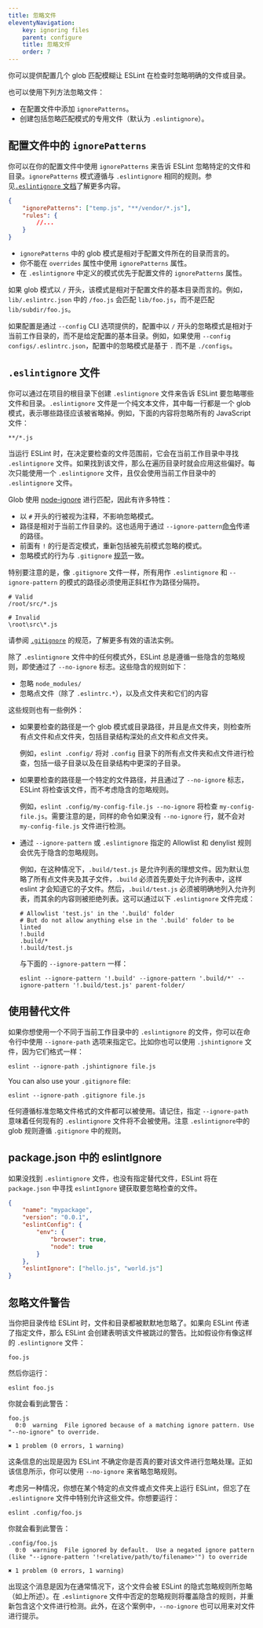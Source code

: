 ```yaml
---
title: 忽略文件
eleventyNavigation:
    key: ignoring files
    parent: configure
    title: 忽略文件
    order: 7
---
```


你可以提供配置几个 glob 匹配模糊让 ESLint 在检查时忽略明确的文件或目录。

也可以使用下列方法忽略文件：

* 在配置文件中添加 `ignorePatterns`。
* 创建包括忽略匹配模式的专用文件（默认为 `.eslintignore`）。

## 配置文件中的 `ignorePatterns`

你可以在你的配置文件中使用 `ignorePatterns` 来告诉 ESLint 忽略特定的文件和目录。`ignorePatterns` 模式遵循与 `.eslintignore` 相同的规则。参见[`.eslintignore` 文档](#eslintignore-文件)了解更多内容。

```json
{
    "ignorePatterns": ["temp.js", "**/vendor/*.js"],
    "rules": {
        //...
    }
}
```

* `ignorePatterns` 中的 glob 模式是相对于配置文件所在的目录而言的。
* 你不能在 `overrides` 属性中使用 `ignorePatterns` 属性。
* 在 `.eslintignore` 中定义的模式优先于配置文件的 `ignorePatterns` 属性。

如果 glob 模式以 `/` 开头，该模式是相对于配置文件的基本目录而言的。例如，`lib/.eslintrc.json` 中的 `/foo.js` 会匹配 `lib/foo.js`，而不是匹配`lib/subdir/foo.js`。

如果配置是通过 `--config` CLI 选项提供的，配置中以 `/` 开头的忽略模式是相对于当前工作目录的，而不是给定配置的基本目录。例如，如果使用 `--config configs/.eslintrc.json`，配置中的忽略模式是基于 `.` 而不是 `./configs`。

## `.eslintignore` 文件

你可以通过在项目的根目录下创建 `.eslintignore` 文件来告诉 ESLint 要忽略哪些文件和目录。`.eslintignore` 文件是一个纯文本文件，其中每一行都是一个 glob 模式，表示哪些路径应该被省略掉。例如，下面的内容将忽略所有的 JavaScript 文件：

```text
**/*.js
```

当运行 ESLint 时，在决定要检查的文件范围前，它会在当前工作目录中寻找 `.eslintignore` 文件。如果找到该文件，那么在遍历目录时就会应用这些偏好。每次只能使用一个 `.eslintignore` 文件，且仅会使用当前工作目录中的 `.eslintignore` 文件。

Glob 使用 [node-ignore](https://github.com/kaelzhang/node-ignore) 进行匹配，因此有许多特性：

* 以 `#` 开头的行被视为注释，不影响忽略模式。
* 路径是相对于当前工作目录的。这也适用于通过 `--ignore-pattern`[命令](../command-line-interface#--ignore-pattern)传递的路径。
* 前面有 `!` 的行是否定模式，重新包括被先前模式忽略的模式。
* 忽略模式的行为与 `.gitignore` [规范](https://git-scm.com/docs/gitignore)一致。

特别要注意的是，像 `.gitignore` 文件一样，所有用作 `.eslintignore` 和 `--ignore-pattern` 的模式的路径必须使用正斜杠作为路径分隔符。

```text
# Valid
/root/src/*.js

# Invalid
\root\src\*.js
```

请参阅 [`.gitignore`](https://git-scm.com/docs/gitignore) 的规范，了解更多有效的语法实例。

除了 `.eslintignore` 文件中的任何模式外，ESLint 总是遵循一些隐含的忽略规则，即使通过了 `--no-ignore` 标志。这些隐含的规则如下：

* 忽略 `node_modules/`
* 忽略点文件（除了 `.eslintrc.*`），以及点文件夹和它们的内容

这些规则也有一些例外：

* 如果要检查的路径是一个 glob 模式或目录路径，并且是点文件夹，则检查所有点文件和点文件夹，包括目录结构深处的点文件和点文件夹。

  例如，`eslint .config/` 将对 `.config` 目录下的所有点文件夹和点文件进行检查，包括一级子目录以及在目录结构中更深的子目录。

* 如果要检查的路径是一个特定的文件路径，并且通过了 `--no-ignore` 标志，ESLint 将检查该文件，而不考虑隐含的忽略规则。

  例如，`eslint .config/my-config-file.js --no-ignore` 将检查 `my-config-file.js`。需要注意的是，同样的命令如果没有 `--no-ignore` 行，就不会对 `my-config-file.js` 文件进行检测。

* 通过 `--ignore-pattern` 或 `.eslintignore` 指定的 Allowlist 和 denylist 规则会优先于隐含的忽略规则。

  例如，在这种情况下，`.build/test.js` 是允许列表的理想文件。因为默认忽略了所有点文件夹及其子文件，`.build` 必须首先要处于允许列表中，这样 eslint 才会知道它的子文件。然后，`.build/test.js` 必须被明确地列入允许列表，而其余的内容则被拒绝列表。这可以通过以下 `.eslintignore` 文件完成：

  ```text
  # Allowlist 'test.js' in the '.build' folder
  # But do not allow anything else in the '.build' folder to be linted
  !.build
  .build/*
  !.build/test.js
  ```

  与下面的 `--ignore-pattern` 一样：

  ```shell
  eslint --ignore-pattern '!.build' --ignore-pattern '.build/*' --ignore-pattern '!.build/test.js' parent-folder/
  ```

## 使用替代文件

如果你想使用一个不同于当前工作目录中的 `.eslintignore` 的文件，你可以在命令行中使用 `--ignore-path` 选项来指定它。比如你也可以使用 `.jshintignore` 文件，因为它们格式一样：

```shell
eslint --ignore-path .jshintignore file.js
```

You can also use your `.gitignore` file:

```shell
eslint --ignore-path .gitignore file.js
```

任何遵循标准忽略文件格式的文件都可以被使用。请记住，指定 `--ignore-path` 意味着任何现有的 `.eslintignore` 文件将不会被使用。注意 `.eslintignore`中的 glob 规则遵循 `.gitignore` 中的规则。

## package.json 中的 eslintIgnore

如果没找到 `.eslintignore` 文件，也没有指定替代文件，ESLint 将在 `package.json` 中寻找 `eslintIgnore` 键获取要忽略检查的文件。

```json
{
    "name": "mypackage",
    "version": "0.0.1",
    "eslintConfig": {
        "env": {
            "browser": true,
            "node": true
        }
    },
    "eslintIgnore": ["hello.js", "world.js"]
}
```

## 忽略文件警告

当你把目录传给 ESLint 时，文件和目录都被默默地忽略了。如果向 ESLint 传递了指定文件，那么 ESLint 会创建表明该文件被跳过的警告。比如假设你有像这样的 `.eslintignore` 文件：

```text
foo.js
```

然后你运行：

```shell
eslint foo.js
```

你就会看到此警告：

```text
foo.js
  0:0  warning  File ignored because of a matching ignore pattern. Use "--no-ignore" to override.

✖ 1 problem (0 errors, 1 warning)
```

这条信息的出现是因为 ESLint 不确定你是否真的要对该文件进行忽略处理。正如该信息所示，你可以使用 `--no-ignore` 来省略忽略规则。

考虑另一种情况，你想在某个特定的点文件或点文件夹上运行 ESLint，但忘了在 `.eslintignore` 文件中特别允许这些文件。你想要运行：

```shell
eslint .config/foo.js
```

你就会看到此警告：

```text
.config/foo.js
  0:0  warning  File ignored by default.  Use a negated ignore pattern (like "--ignore-pattern '!<relative/path/to/filename>'") to override

✖ 1 problem (0 errors, 1 warning)
```

出现这个消息是因为在通常情况下，这个文件会被 ESLint 的隐式忽略规则所忽略（如上所述）。在 `.eslintignore` 文件中否定的忽略规则将覆盖隐含的规则，并重新包含这个文件进行检测。此外，在这个案例中，`--no-ignore` 也可以用来对文件进行提示。
